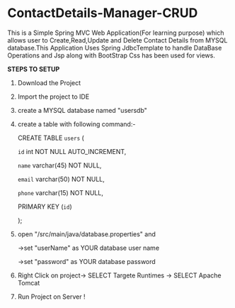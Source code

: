 # ContactDetails-Manager-CRUD
This  is a Simple Spring MVC Web Application(For learning purpose) which  allows user to Create,Read,Update and Delete Contact Details from MYSQL database.This Application Uses  Spring JdbcTemplate to handle DataBase Operations and Jsp along with BootStrap Css has been used for views.

**STEPS TO SETUP**
1. Download the Project

2. Import the project to IDE

3. create a MYSQL database named "usersdb"

4. create a table with following command:-

    CREATE TABLE `users`
    (
    
    `id` int NOT NULL AUTO_INCREMENT,
    
    `name` varchar(45) NOT NULL,
    
    `email` varchar(50) NOT NULL,
    
    `phone` varchar(15) NOT NULL,
    
     PRIMARY KEY (`id`)
     
    );
5. open "/src/main/java/database.properties" and 

   ->set "userName" as YOUR database user name
   
   ->set "password" as YOUR database password
   
6. Right Click on project-> SELECT Targete Runtimes -> SELECT Apache Tomcat

7. Run Project on Server !
